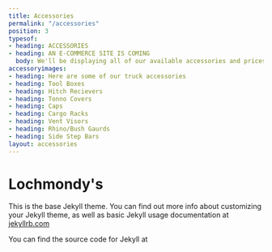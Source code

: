 ```yaml
---
title: Accessories
permalink: "/accessories"
position: 3
typesof:
- heading: ACCESSORIES
- heading: AN E-COMMERCE SITE IS COMING
  body: We'll be displaying all of our available accessories and prices!
accessoryimages:
- heading: Here are some of our truck accessories
- heading: Tool Boxes
- heading: Hitch Recievers
- heading: Tonno Covers
- heading: Caps
- heading: Cargo Racks
- heading: Vent Visors
- heading: Rhino/Bush Gaurds
- heading: Side Step Bars
layout: accessories
---
```


# Lochmondy's

This is the base Jekyll theme. You can find out more info about customizing your Jekyll theme, as well as basic Jekyll usage documentation at [jekyllrb.com](http://jekyllrb.com/)

You can find the source code for Jekyll at
